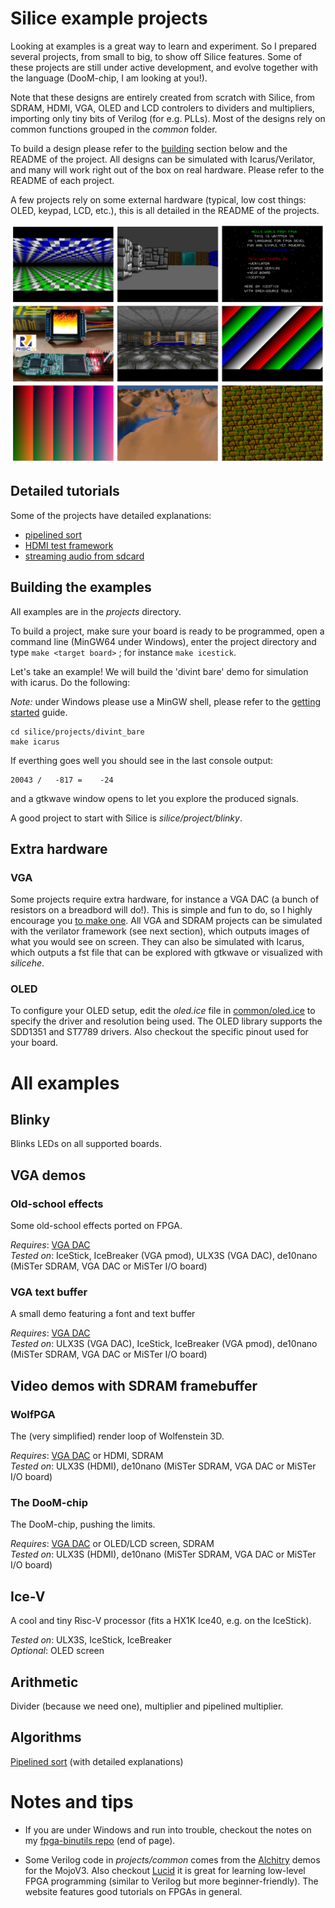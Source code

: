 
# Silice example projects

Looking at examples is a great way to learn and experiment. So I prepared several projects, from small to big, to show off Silice features. Some of these projects are still under active development, and evolve together with the language (DooM-chip, I am looking at you!). 

Note that these designs are entirely created from scratch with Silice, from SDRAM, HDMI, VGA, OLED and LCD controlers to dividers and multipliers, importing only tiny bits of Verilog (for e.g. PLLs). Most of the designs rely on common functions grouped in the *common* folder.

To build a design please refer to the [building](#building-the-examples) section below and the README of the project.
All designs can be simulated with Icarus/Verilator, and many will work right out of the box on real hardware. Please refer
to the README of each project.

A few projects rely on some external hardware (typical, low cost things: OLED, keypad, LCD, etc.), this is all detailed in the README of the projects.

<p align="center">
  <img width="600" src="gallery.png">
</p>

## Detailed tutorials

Some of the projects have detailed explanations:
- [pipelined sort](pipeline_sort/)
- [HDMI test framework](hdmi_test/)
- [streaming audio from sdcard](audio_sdcard_streamer/)

## Building the examples

All examples are in the *projects* directory. 

To build a project, make sure your board is ready to be programmed, open a command line (MinGW64 under Windows), enter the project directory and type `make <target board>` ; for instance `make icestick`. 

Let's take an example! We will build the 'divint bare' demo for simulation with icarus. Do the following:

*Note:* under Windows please use a MinGW shell, please refer to the [getting started](../GetStarted.md) guide.

```
cd silice/projects/divint_bare
make icarus
```
If everthing goes well you should see in the last console output:
```
20043 /   -817 =    -24
```
and a gtkwave window opens to let you explore the produced signals.

A good project to start with Silice is *silice/project/blinky*.

## Extra hardware

### VGA

Some projects require extra hardware, for instance a VGA DAC (a bunch of resistors on a breadbord will do!). This is simple and fun to do, so I highly encourage you [to make one](DIYVGA.md). All VGA and SDRAM projects can be simulated with the verilator framework (see next section), which outputs images of what you would see on screen. They can also be simulated with Icarus, which outputs a fst file that can be explored with gtkwave or visualized with *silicehe*.

### OLED

To configure your OLED setup, edit the *oled.ice* file in [common/oled.ice](common/oled.ice) to specify the driver and resolution being used.
The OLED library supports the SDD1351 and ST7789 drivers. Also checkout the specific pinout used for your board.

# All examples

## Blinky

Blinks LEDs on all supported boards.

## VGA demos

### Old-school effects

Some old-school effects ported on FPGA.

*Requires*: [VGA DAC](DIYVGA.md)\
*Tested on*: IceStick, IceBreaker (VGA pmod), ULX3S (VGA DAC), de10nano (MiSTer SDRAM, VGA DAC or MiSTer I/O board)

### VGA text buffer

A small demo featuring a font and text buffer

*Requires*: [VGA DAC](DIYVGA.md)\
*Tested on*: ULX3S (VGA DAC), IceStick, IceBreaker (VGA pmod), de10nano (MiSTer SDRAM, VGA DAC or MiSTer I/O board)

## Video demos with SDRAM framebuffer

### WolfPGA

The (very simplified) render loop of Wolfenstein 3D.

*Requires*: [VGA DAC](DIYVGA.md) or HDMI, SDRAM\
*Tested on*: ULX3S (HDMI), de10nano (MiSTer SDRAM, VGA DAC or MiSTer I/O board)

### The DooM-chip

The DooM-chip, pushing the limits.

*Requires*: [VGA DAC](DIYVGA.md) or OLED/LCD screen, SDRAM\
*Tested on*: ULX3S (HDMI), de10nano (MiSTer SDRAM, VGA DAC or MiSTer I/O board)

## Ice-V

A cool and tiny Risc-V processor (fits a HX1K Ice40, e.g. on the IceStick).

*Tested on*: ULX3S, IceStick, IceBreaker\
*Optional*: OLED screen

## Arithmetic

Divider (because we need one), multiplier and pipelined multiplier.

## Algorithms

[Pipelined sort](pipeline_sort/) (with detailed explanations)

# Notes and tips

- If you are under Windows and run into trouble, checkout the notes on my [fpga-binutils repo](https://github.com/sylefeb/fpga-binutils) (end of page).

- Some Verilog code in *projects/common* comes from the [Alchitry](https://alchitry.com/) demos for the MojoV3. Also checkout [Lucid](https://alchitry.com/pages/lucid-fpga-tutorials) it is great for learning low-level FPGA programming (similar to Verilog but more beginner-friendly). The website features good tutorials on FPGAs in general.
